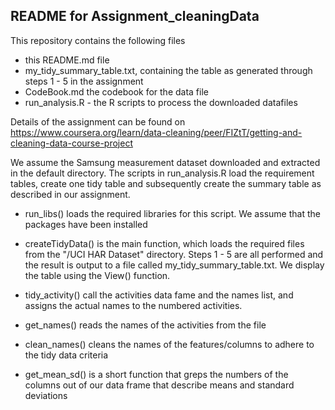 ## README for Assignment_cleaningData

This repository contains the following files

* this README.md file
* my_tidy_summary_table.txt, containing the table as generated through steps 1 - 5 in the assignment
* CodeBook.md the codebook for the data file
* run_analysis.R - the R scripts to process the downloaded datafiles


Details of the assignment can be found on https://www.coursera.org/learn/data-cleaning/peer/FIZtT/getting-and-cleaning-data-course-project


We assume the Samsung measurement dataset downloaded and extracted in the default directory. The scripts in run_analysis.R load the requirement tables, create one tidy table and subsequently create the summary table as described in our assignment.

* run_libs() loads the required libraries for this script. We assume that the packages have been installed

* createTidyData() is the main function, which loads the required files from the "/UCI HAR Dataset" directory. Steps 1 - 5 are all performed and the result is output to a file called my_tidy_summary_table.txt. We display the table using the View() function.

* tidy_activity() call the activities data fame and the names list, and assigns the actual names to the numbered activities.

* get_names() reads the names of the activities from the file

* clean_names() cleans the names of the features/columns to adhere to the tidy data criteria

* get_mean_sd() is a short function that greps the numbers of the columns out of our data frame that describe means and standard deviations